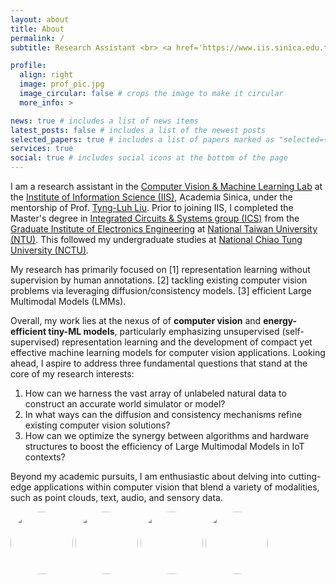 ```yaml
---
layout: about
title: About
permalink: /
subtitle: Research Assistant <br> <a href='https://www.iis.sinica.edu.tw/en/index.html'>Institute of Information Science Academia Sinica</a>, <a href='https://homepage.iis.sinica.edu.tw/~liutyng/'>Computer Vision & Machine Learning Lab</a>.

profile:
  align: right
  image: prof_pic.jpg
  image_circular: false # crops the image to make it circular
  more_info: >

news: true # includes a list of news items
latest_posts: false # includes a list of the newest posts
selected_papers: true # includes a list of papers marked as "selected={true}"
services: true
social: true # includes social icons at the bottom of the page
---
```


I am a research assistant in the [Computer Vision & Machine Learning Lab](https://homepage.iis.sinica.edu.tw/~liutyng/) at the [Institute of Information Science (IIS)](https://www.iis.sinica.edu.tw/en/index.html), Academia Sinica, under the mentorship of Prof. [Tyng-Luh Liu](https://homepage.iis.sinica.edu.tw/pages/liutyng/index_en.html). Prior to joining IIS, I completed the Master's degree in [Integrated Circuits & Systems group (ICS)](https://giee.ntu.edu.tw/en/ics_lecture.php) from the [Graduate Institute of Electronics Engineering](https://giee.ntu.edu.tw/en/) at [National Taiwan University (NTU)](https://www.ntu.edu.tw/english/). This followed my undergraduate studies at [National Chiao Tung University (NCTU)](https://en.wikipedia.org/wiki/National_Chiao_Tung_University).

My research has primarily focused on [1] representation learning without supervision by human annotations. [2] tackling existing computer vision problems via leveraging diffusion/consistency models. [3] efficient Large Multimodal Models (LMMs). <br>

Overall, my work lies at the nexus of of <b>computer vision</b> and <b>energy-efficient tiny-ML models</b>, particularly emphasizing unsupervised (self-supervised) representation learning and the development of compact yet effective machine learning models for computer vision applications. Looking ahead, I aspire to address three fundamental questions that stand at the core of my research interests:

<ol>
<li>How can we harness the vast array of unlabeled natural data to construct an accurate world simulator or model?</li>
<li>In what ways can the diffusion and consistency mechanisms refine existing computer vision solutions?</li>
<li>How can we optimize the synergy between algorithms and hardware structures to boost the efficiency of Large Multimodal Models in IoT contexts?</li>
</ol>

Beyond my academic pursuits, I am enthusiastic about delving into cutting-edge applications within computer vision that blend a variety of modalities, such as point clouds, text, audio, and sensory data.

<img src="{{ '/assets/img/NCTU.png' | relative_url }}"   width="100" style="vertical-align: middle;border-radius:50%;">
<img src="{{ '/assets/img/NTU.jpg' | relative_url }}"  width="100" style="vertical-align: middle;border-radius:50%;">
<img src="{{ '/assets/img/A.png' | relative_url }}"   width="100" style="vertical-align: middle;border-radius:50%;">
<img src="{{ '/assets/img/IIS.jpg' | relative_url }}"   width="100" style="vertical-align: middle;border-radius:50%;">

